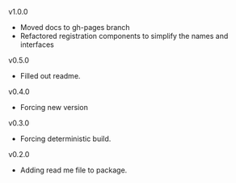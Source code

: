 v1.0.0
- Moved docs to gh-pages branch
- Refactored registration components to simplify the names and interfaces

v0.5.0
- Filled out readme.

v0.4.0
- Forcing new version

v0.3.0
- Forcing deterministic build.

v0.2.0 
- Adding read me file to package.